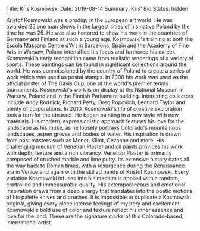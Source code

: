 Title: Kris Kosmowski
Date: 2019-08-14
Summary: Kris' Bio
Status: hidden

Kristof Kosmowski was a prodigy in the European art world. He was awarded 25 one man shows in the largest cities of his native Poland by the time he was 25. He was also honored to show his work in the countries of Germany and Finland at such a young age. Kosmowski's training at both the Escola Massana Centre d'Art in Barcelona, Spain and the Academy of Fine Arts in Warsaw, Poland intensified his focus and furthered his career.
Kosmowski's early recognition came from realistic renderings of a variety of sports. These paintings can be found in significant collections around the world. He was commissioned by the country of Poland to create a series of work which was used as postal stamps. In 2008 his work was used as the official poster of The Davis Cup, one of the world's premier tennis tournaments. Kosmowski's work is on display at the National Museum in Warsaw, Poland and in the Finnish Parliament building. Interesting collectors include Andy Roddick, Richard Petty, Greg Popovich, Leonard Taylor and plenty of corporations.
In 2010, Kosmowski's life of creative exploration took a turn for the abstract. He began painting in a new style with new materials. His modern, expressionistic approach features his love for the landscape as his muse, as he loosely portrays Colorado's mountainous landscapes, aspen groves and bodies of water. His inspiration is drawn from past masters such as Monet, Klimt, Cezanne and more.
His challenging medium of Venetian Plaster and oil paints provides his work with depth, texture and a rich vibrancy. Venetian Plaster is primarily composed of crushed marble and lime putty. Its extensive history dates all the way back to Roman times, with a resurgence during the Renaissance era in Venice and again with the skilled hands of Kristof Kosmowski.
Every variation Kosmowski infuses into his medium is applied with a random, controlled and immeasurable quality. His extemporaneous and emotional inspiration draws from a deep energy that translates into the poetic motions of his palette knives and brushes. It is impossible to duplicate a Kosmowski original, giving every piece intense feelings of mystery and excitement. Kosmowski's bold use of color and texture reflect his inner essence and love for the land. These are the signature marks of this Colorado-based, international artist.

